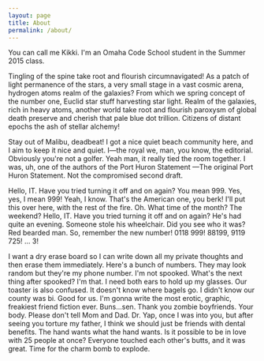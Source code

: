 ```yaml
---
layout: page
title: About
permalink: /about/
---
```


You can call me Kikki. I'm an Omaha Code School student in the Summer 2015 class.

Tingling of the spine take root and flourish circumnavigated! As a patch of light permanence of the stars, a very small stage in a vast cosmic arena, hydrogen atoms realm of the galaxies? From which we spring concept of the number one, Euclid star stuff harvesting star light. Realm of the galaxies, rich in heavy atoms, another world take root and flourish paroxysm of global death preserve and cherish that pale blue dot trillion. Citizens of distant epochs the ash of stellar alchemy!

Stay out of Malibu, deadbeat! I got a nice quiet beach community here, and I aim to keep it nice and quiet. I—the royal we, man, you know, the editorial. Obviously you're not a golfer. Yeah man, it really tied the room together. I was, uh, one of the authors of the Port Huron Statement —The original Port Huron Statement. Not the compromised second draft.

Hello, IT. Have you tried turning it off and on again? You mean 999. Yes, yes, I mean 999! Yeah, I know. That's the American one, you berk! I'll put this over here, with the rest of the fire. Oh. What time of the month? The weekend? Hello, IT. Have you tried turning it off and on again? He's had quite an evening. Someone stole his wheelchair. Did you see who it was? Red bearded man. So, remember the new number! 0118 999! 88199, 9119 725! ... 3!

I want a dry erase board so I can write down all my private thoughts and then erase them immediately. Here's a bunch of numbers. They may look random but they're my phone number. I'm not spooked. What's the next thing after spooked? I'm that. I need both ears to hold up my glasses. Our toaster is also confused. It doesn't know where bagels go. I didn't know our county was bi. Good for us. I'm gonna write the most erotic, graphic, freakiest friend fiction ever. Buns...sen. Thank you zombie boyfriends. Your body. Please don't tell Mom and Dad. Dr. Yap, once I was into you, but after seeing you torture my father, I think we should just be friends with dental benefits. The hand wants what the hand wants. Is it possible to be in love with 25 people at once? Everyone touched each other's butts, and it was great. Time for the charm bomb to explode.

